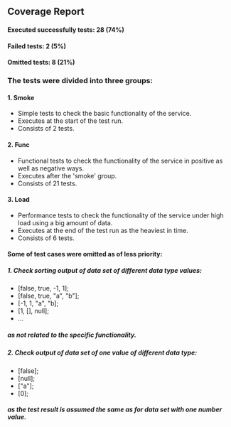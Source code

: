 ## Coverage Report
#### Executed successfully tests: 28 (74%)
#### Failed tests: 2 (5%)
#### Omitted tests: 8 (21%)
 
### The tests were divided into three groups:
#### 1. Smoke
- Simple tests to check the basic functionality of the service.
- Executes at the start of the test run.
- Consists of 2 tests.
#### 2. Func
- Functional tests to check the functionality of the service in positive as well as negative ways.
- Executes after the 'smoke' group.
- Consists of 21 tests.
#### 3. Load
- Performance tests to check the functionality of the service under high load using a big amount of data. 
- Executes at the end of the test run as the heaviest in time. 
- Consists of 6 tests.

#### Some of test cases were omitted as of less priority:
##### 1. Check sorting output of data set of different data type values:
- [false, true, -1, 1];
- [false, true, "a", "b"];
- [-1, 1, "a", "b];
- [1, [], null];
- ...
##### as not related to the specific functionality. 
##### 2. Check output of data set of one value of different data type:
- [false];
- [null];
- ["a"];
- [0];
##### as the test result is assumed the same as for data set with one number value.
